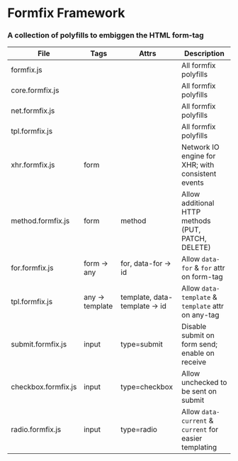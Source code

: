 # Formfix Framework

### A collection of polyfills to embiggen the HTML form-tag


File                 | Tags            | Attrs                           | Description                                            
---------------------|-----------------|---------------------------------|--------------------------------------------------------
formfix.js           |                 |                                 | All formfix polyfills                                  
core.formfix.js           |                 |                                 | All formfix polyfills                                  
net.formfix.js           |                 |                                 | All formfix polyfills                                  
tpl.formfix.js           |                 |                                 | All formfix polyfills                                  
xhr.formfix.js       | form            |                                 | Network IO engine for XHR; with consistent events      
method.formfix.js    | form            | method                          | Allow additional HTTP methods (PUT, PATCH, DELETE)     
for.formfix.js       | form -> any     | for, data-for -> id             | Allow `data-for` & `for` attr on form-tag              
tpl.formfix.js       | any -> template | template, data-template -> id   | Allow `data-template` & `template` attr on any-tag              
submit.formfix.js    |  input          | type=submit                     | Disable submit on form send; enable on receive         
checkbox.formfix.js  |  input          | type=checkbox                   | Allow unchecked to be sent on submit                   
radio.formfix.js     |  input          | type=radio                      | Allow `data-current` & `current` for easier templating 